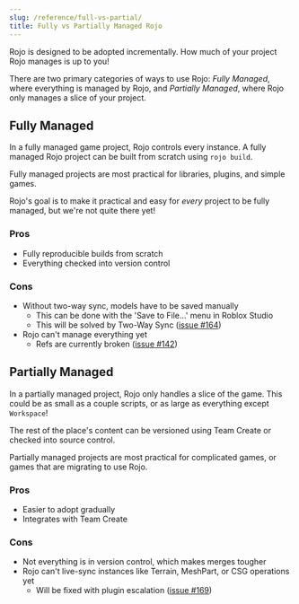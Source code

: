 ```yaml
---
slug: /reference/full-vs-partial/
title: Fully vs Partially Managed Rojo
---
```


Rojo is designed to be adopted incrementally. How much of your project Rojo manages is up to you!

There are two primary categories of ways to use Rojo: *Fully Managed*, where everything is managed by Rojo, and *Partially Managed*, where Rojo only manages a slice of your project.

## Fully Managed
In a fully managed game project, Rojo controls every instance. A fully managed Rojo project can be built from scratch using `rojo build`.

Fully managed projects are most practical for libraries, plugins, and simple games.

Rojo's goal is to make it practical and easy for _every_ project to be fully managed, but we're not quite there yet!

### Pros
* Fully reproducible builds from scratch
* Everything checked into version control

### Cons
* Without two-way sync, models have to be saved manually
    * This can be done with the 'Save to File...' menu in Roblox Studio
    * This will be solved by Two-Way Sync ([issue #164](https://github.com/LPGhatguy/rojo/issues/164))
* Rojo can't manage everything yet
    * Refs are currently broken ([issue #142](https://github.com/LPGhatguy/rojo/issues/142))

## Partially Managed
In a partially managed project, Rojo only handles a slice of the game. This could be as small as a couple scripts, or as large as everything except `Workspace`!

The rest of the place's content can be versioned using Team Create or checked into source control.

Partially managed projects are most practical for complicated games, or games that are migrating to use Rojo.

### Pros
* Easier to adopt gradually
* Integrates with Team Create

### Cons
* Not everything is in version control, which makes merges tougher
* Rojo can't live-sync instances like Terrain, MeshPart, or CSG operations yet
    * Will be fixed with plugin escalation ([issue #169](https://github.com/LPGhatguy/rojo/issues/169))